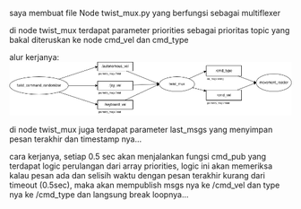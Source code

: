 saya membuat file Node twist_mux.py yang berfungsi sebagai multiflexer

di node twist_mux terdapat parameter priorities sebagai prioritas topic yang bakal diteruskan ke node cmd_vel dan cmd_type 

alur kerjanya:
![diagram](diagram.png)

di node twist_mux juga terdapat parameter last_msgs yang menyimpan pesan terakhir dan timestamp nya...

cara kerjanya, setiap 0.5 sec akan menjalankan fungsi cmd_pub yang terdapat logic perulangan dari array priorities, logic ini akan memeriksa kalau pesan ada dan selisih waktu dengan pesan terakhir kurang dari timeout (0.5sec), maka akan mempublish msgs nya ke /cmd_vel dan type nya ke /cmd_type dan langsung break loopnya...

